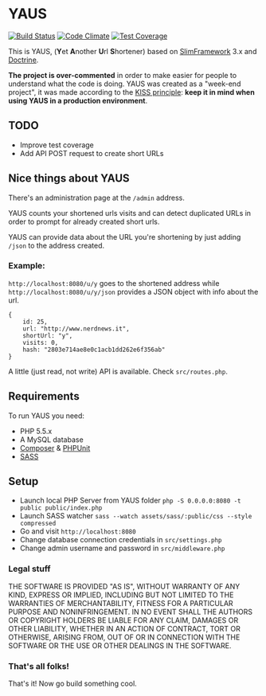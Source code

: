 # YAUS
[![Build Status](https://travis-ci.org/napolux/YAUS.svg?branch=master)](https://travis-ci.org/napolux/YAUS) [![Code Climate](https://codeclimate.com/github/napolux/YAUS/badges/gpa.svg)](https://codeclimate.com/github/napolux/YAUS) [![Test Coverage](https://codeclimate.com/github/napolux/YAUS/badges/coverage.svg)](https://codeclimate.com/github/napolux/YAUS/coverage)

This is YAUS, (**Y**et **A**nother **U**rl **S**hortener) based on [SlimFramework](http://www.slimframework.com/) 3.x
and [Doctrine](http://www.doctrine-project.org/).

**The project is over-commented** in order to make easier for people to understand what the code is doing.
YAUS was created as a "week-end project", it was made according to the [KISS principle](https://en.wikipedia.org/wiki/KISS_principle):
**keep it in mind when using YAUS in a production environment**.

## TODO

* Improve test coverage
* Add API POST request to create short URLs

## Nice things about YAUS

There's an administration page at the `/admin` address.

YAUS counts your shortened urls visits and can detect duplicated URLs in order to prompt for already created short urls.

YAUS can provide data about the URL you're shortening by just adding `/json` to the address created.

### Example:

`http://localhost:8080/u/y` goes to the shortened address while `http://localhost:8080/u/y/json` provides a JSON object with info about the url.

```
{
    id: 25,
    url: "http://www.nerdnews.it",
    shortUrl: "y",
    visits: 0,
    hash: "2803e714ae8e0c1acb1dd262e6f356ab"
}
```

A little (just read, not write) API is available. Check `src/routes.php`. 

## Requirements

To run YAUS you need:

* PHP 5.5.x
* A MySQL database
* [Composer](https://getcomposer.org/download/) & [PHPUnit](http://phpunit.de)
* [SASS](http://sass-lang.com)

## Setup

* Launch local PHP Server from YAUS folder `php -S 0.0.0.0:8080 -t public public/index.php`
* Launch SASS watcher `sass --watch assets/sass/:public/css --style compressed`
* Go and visit `http://localhost:8080`
* Change database connection credentials in `src/settings.php`
* Change admin username and password in `src/middleware.php`

### Legal stuff

THE SOFTWARE IS PROVIDED "AS IS", WITHOUT WARRANTY OF ANY KIND, EXPRESS OR IMPLIED, INCLUDING BUT NOT LIMITED TO THE WARRANTIES
OF MERCHANTABILITY, FITNESS FOR A PARTICULAR PURPOSE AND NONINFRINGEMENT. IN NO EVENT SHALL THE AUTHORS OR COPYRIGHT HOLDERS
BE LIABLE FOR ANY CLAIM, DAMAGES OR OTHER LIABILITY, WHETHER IN AN ACTION OF CONTRACT, TORT OR OTHERWISE, ARISING FROM, OUT OF
OR IN CONNECTION WITH THE SOFTWARE OR THE USE OR OTHER DEALINGS IN THE SOFTWARE.

### That's all folks!

That's it! Now go build something cool.
